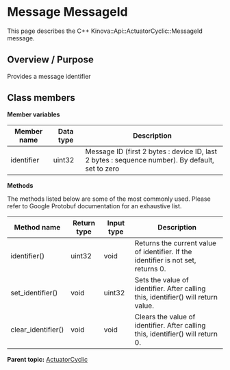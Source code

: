# Message MessageId

This page describes the C++ Kinova::Api::ActuatorCyclic::MessageId message.

## Overview / Purpose

Provides a message identifier

## Class members

 **Member variables** 

|Member name|Data type|Description|
|-----------|---------|-----------|
|identifier|uint32|Message ID \(first 2 bytes : device ID, last 2 bytes : sequence number\). By default, set to zero|

 **Methods** 

The methods listed below are some of the most commonly used. Please refer to Google Protobuf documentation for an exhaustive list.

|Method name|Return type|Input type|Description|
|-----------|-----------|----------|-----------|
|identifier\(\)|uint32|void|Returns the current value of identifier. If the identifier is not set, returns 0.|
|set\_identifier\(\)|void|uint32|Sets the value of identifier. After calling this, identifier\(\) will return value.|
|clear\_identifier\(\)|void|void|Clears the value of identifier. After calling this, identifier\(\) will return 0.|

**Parent topic:** [ActuatorCyclic](../references/summary_ActuatorCyclic.md)

